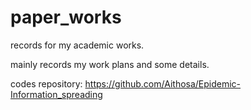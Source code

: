 # paper_works

records for my academic works.

mainly records my work plans and some details.

codes repository: https://github.com/Aithosa/Epidemic-Information_spreading